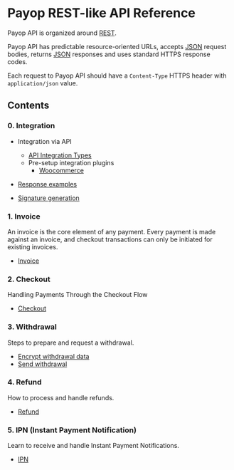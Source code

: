 # Payop REST-like API Reference

Payop API is organized around [REST](http://en.wikipedia.org/wiki/Representational_State_Transfer).

Payop API has predictable resource-oriented URLs, accepts [JSON](http://www.json.org/) request bodies,
returns [JSON](http://www.json.org/) responses and uses standard HTTPS response codes.

Each request to Payop API should have a `Content-Type` HTTPS header with `application/json` value.
    
## Contents

### 0. Integration

* Integration via API 
  * [API Integration Types](Integration/integrationApiTypes.md)  
   * Pre-setup integration plugins  
      * [Woocommerce](https://github.com/Payop/woocommerce-plugin)  
          
* [Response examples](Integration/responses.md)  
* [Signature generation](Integration/signatureGenerator.md)  

### 1. Invoice

An invoice is the core element of any payment. Every payment is made against an invoice, and checkout transactions can only be initiated for existing invoices.

* [Invoice](Invoice/invoice.md)

   
### 2. Checkout    

 Handling Payments Through the Checkout Flow

 * [Checkout](Checkout/checkout.md)


### 3. Withdrawal

Steps to prepare and request a withdrawal.

* [Encrypt withdrawal data](Withdrawal/withdrawalEncrypt.md)
* [Send withdrawal](Withdrawal/withdrawal.md)
   
### 4. Refund
    
How to process and handle refunds.

* [Refund](Refund/refund.md)


### 5. IPN (Instant Payment Notification)

Learn to receive and handle Instant Payment Notifications. 

* [IPN](IPN/ipn.md)
